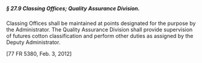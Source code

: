 ##### § 27.9 Classing Offices; Quality Assurance Division. #####

Classing Offices shall be maintained at points designated for the purpose by the Administrator. The Quality Assurance Division shall provide supervision of futures cotton classification and perform other duties as assigned by the Deputy Administrator.

[77 FR 5380, Feb. 3, 2012]